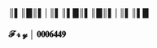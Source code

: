 ### ║▌║█║▌│║▌║▌█║▌║█║▌│║▌║▌█
###    𝓕 𝓻 𝔂   │ 𝟎𝟎𝟎𝟔𝟒𝟒𝟗
<!--
**Fr-y/Fr-y** is a ✨ _special_ ✨ repository because its `README.md` (this file) appears on your GitHub profile.

Here are some ideas to get you started:

- 🔭 I’m currently working on ...
- 🌱 I’m currently learning ...
- 👯 I’m looking to collaborate on ...
- 🤔 I’m looking for help with ...
- 💬 Ask me about ...
- 📫 How to reach me: ...
- 😄 Pronouns: ...
- ⚡ Fun fact: ...
-->
